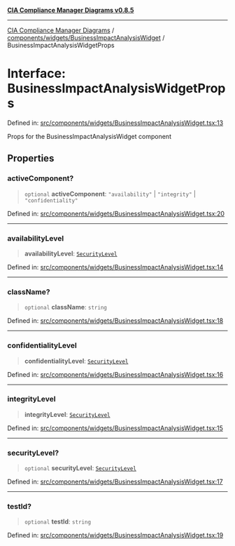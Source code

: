 [**CIA Compliance Manager Diagrams v0.8.5**](../../../../README.md)

***

[CIA Compliance Manager Diagrams](../../../../modules.md) / [components/widgets/BusinessImpactAnalysisWidget](../README.md) / BusinessImpactAnalysisWidgetProps

# Interface: BusinessImpactAnalysisWidgetProps

Defined in: [src/components/widgets/BusinessImpactAnalysisWidget.tsx:13](https://github.com/Hack23/cia-compliance-manager/blob/b799ef22d9067d09cc69eaeddf109ac9dcdce934/src/components/widgets/BusinessImpactAnalysisWidget.tsx#L13)

Props for the BusinessImpactAnalysisWidget component

## Properties

### activeComponent?

> `optional` **activeComponent**: `"availability"` \| `"integrity"` \| `"confidentiality"`

Defined in: [src/components/widgets/BusinessImpactAnalysisWidget.tsx:20](https://github.com/Hack23/cia-compliance-manager/blob/b799ef22d9067d09cc69eaeddf109ac9dcdce934/src/components/widgets/BusinessImpactAnalysisWidget.tsx#L20)

***

### availabilityLevel

> **availabilityLevel**: [`SecurityLevel`](../../../../types/cia/type-aliases/SecurityLevel.md)

Defined in: [src/components/widgets/BusinessImpactAnalysisWidget.tsx:14](https://github.com/Hack23/cia-compliance-manager/blob/b799ef22d9067d09cc69eaeddf109ac9dcdce934/src/components/widgets/BusinessImpactAnalysisWidget.tsx#L14)

***

### className?

> `optional` **className**: `string`

Defined in: [src/components/widgets/BusinessImpactAnalysisWidget.tsx:18](https://github.com/Hack23/cia-compliance-manager/blob/b799ef22d9067d09cc69eaeddf109ac9dcdce934/src/components/widgets/BusinessImpactAnalysisWidget.tsx#L18)

***

### confidentialityLevel

> **confidentialityLevel**: [`SecurityLevel`](../../../../types/cia/type-aliases/SecurityLevel.md)

Defined in: [src/components/widgets/BusinessImpactAnalysisWidget.tsx:16](https://github.com/Hack23/cia-compliance-manager/blob/b799ef22d9067d09cc69eaeddf109ac9dcdce934/src/components/widgets/BusinessImpactAnalysisWidget.tsx#L16)

***

### integrityLevel

> **integrityLevel**: [`SecurityLevel`](../../../../types/cia/type-aliases/SecurityLevel.md)

Defined in: [src/components/widgets/BusinessImpactAnalysisWidget.tsx:15](https://github.com/Hack23/cia-compliance-manager/blob/b799ef22d9067d09cc69eaeddf109ac9dcdce934/src/components/widgets/BusinessImpactAnalysisWidget.tsx#L15)

***

### securityLevel?

> `optional` **securityLevel**: [`SecurityLevel`](../../../../types/cia/type-aliases/SecurityLevel.md)

Defined in: [src/components/widgets/BusinessImpactAnalysisWidget.tsx:17](https://github.com/Hack23/cia-compliance-manager/blob/b799ef22d9067d09cc69eaeddf109ac9dcdce934/src/components/widgets/BusinessImpactAnalysisWidget.tsx#L17)

***

### testId?

> `optional` **testId**: `string`

Defined in: [src/components/widgets/BusinessImpactAnalysisWidget.tsx:19](https://github.com/Hack23/cia-compliance-manager/blob/b799ef22d9067d09cc69eaeddf109ac9dcdce934/src/components/widgets/BusinessImpactAnalysisWidget.tsx#L19)
